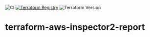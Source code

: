 ![CI](https://github.com/stroeer/terraform-aws-inspector2-report/workflows/static%20analysis/badge.svg) [![Terraform Registry](https://img.shields.io/badge/Terraform%20Registry-0.0.4-blue.svg)](https://registry.terraform.io/modules/stroeer/inspector2-report/aws/0.0.4) ![Terraform Version](https://img.shields.io/badge/Terraform-1.8+-green.svg)
# terraform-aws-inspector2-report
